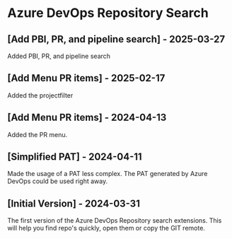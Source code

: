 # Azure DevOps Repository Search

## [Add PBI, PR, and pipeline search] - 2025-03-27
Added PBI, PR, and pipeline search

## [Add Menu PR items] - 2025-02-17
Added the projectfilter

## [Add Menu PR items] - 2024-04-13
Added the PR menu.

## [Simplified PAT] - 2024-04-11
Made the usage of a PAT less complex. The PAT generated by Azure DevOps could be used right away.

## [Initial Version] - 2024-03-31
The first version of the Azure DevOps Repository search extensions. This will help you find repo's quickly, open them or copy the GIT remote.
